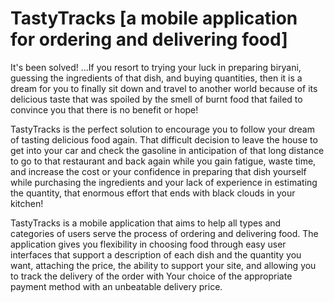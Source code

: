 # TastyTracks [a mobile application for ordering and delivering food]

  It's been solved! …If you resort to trying your luck in preparing biryani, guessing the ingredients of that dish, and buying quantities, then it is a dream for you to finally sit down and travel to another world because of its delicious taste that was spoiled by the smell of burnt food that failed to convince you that there is no benefit or hope!

  TastyTracks is the perfect solution to encourage you to follow your dream of tasting delicious food again. That difficult decision to leave the house to get into your car and check the gasoline in anticipation of that long distance to go to that restaurant and back again while you gain fatigue, waste time, and increase the cost or your confidence in preparing that dish yourself while purchasing the ingredients and your lack of experience in estimating the quantity, that enormous effort that ends with black clouds in your kitchen!

  TastyTracks is a mobile application that aims to help all types and categories of users serve the process of ordering and delivering food. The application gives you flexibility in choosing food through easy user interfaces that support a description of each dish and the quantity you want, attaching the price, the ability to support your site, and allowing you to track the delivery of the order with Your choice of the appropriate payment method with an unbeatable delivery price.
